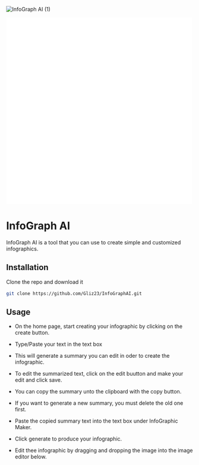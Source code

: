 ![InfoGraph AI (1)](https://github.com/Gliz23/InfoGraphAI/blob/main/src/assets/banner.png)

![Logo](https://github.com/Gliz23/InfoGraphAI/blob/main/src/assets/flogo.png)

# InfoGraph AI

InfoGraph AI is a tool that you can use to create simple and customized infographics.

## Installation

Clone the repo and download it

```bash
git clone https://github.com/Gliz23/InfoGraphAI.git
```

## Usage

- On the home page, start creating your infographic by clicking on the create button.

- Type/Paste your text in the text box

- This will generate a summary you can edit in oder to create the infographic.

- To edit the summarized text, click on the edit buutton and make your edit and click save.

- You can copy the summary unto the clipboard with the copy button.

- If you want to generate a new summary, you must delete the old one first.

- Paste the copied summary text into the text box under InfoGraphic Maker.

- Click generate to produce your infographic.

- Edit thee infographic by dragging and dropping the image into the image editor below.
